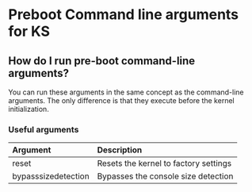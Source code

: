 # Preboot Command line arguments for KS

## How do I run pre-boot command-line arguments?

You can run these arguments in the same concept as the command-line arguments. The only difference is that they execute before the kernel initialization.

### Useful arguments

| Argument            | Description
|:--------------------|:------------
| reset               | Resets the kernel to factory settings
| bypasssizedetection | Bypasses the console size detection
